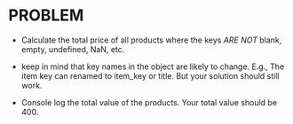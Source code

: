 # PROBLEM 

- Calculate the total price of all products where the keys *ARE NOT* blank, empty, undefined, NaN, etc. 

- keep in mind that key names in the object are likely to change. E.g., The item key can renamed to item_key or title. But your solution should still work. 

- Console log the total value of the products. Your total value should be 400. 
